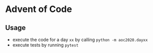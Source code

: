 # Advent of Code

## Usage
* execute the code for a day `xx` by calling `python -m aoc2020.dayxx`
* execute tests by running `pytest`